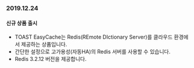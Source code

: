 
### 2019.12.24

#### 신규 상품 출시
* TOAST EasyCache는 Redis(REmote DIctionary Server)를 클라우드 환경에서 제공하는 상품입니다.
* 간단한 설정으로 고가용성(자동HA)의 Redis 서버를 사용할 수 있습니다.
* Redis 3.2.12 버전을 제공합니다.
